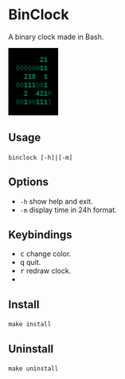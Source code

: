 # BinClock

A binary clock made in Bash.

![screenshot](img/screenshot.png)

## Usage

`binclock [-h]|[-m]`

## Options

* `-h` show help and exit.
* `-m` display time in 24h format.

## Keybindings

* <kbd>c</kbd> change color.
* <kbd>q</kbd> quit.
* <kbd>r</kbd> redraw clock.
* 

## Install

`make install`



## Uninstall

`make uninstall`




